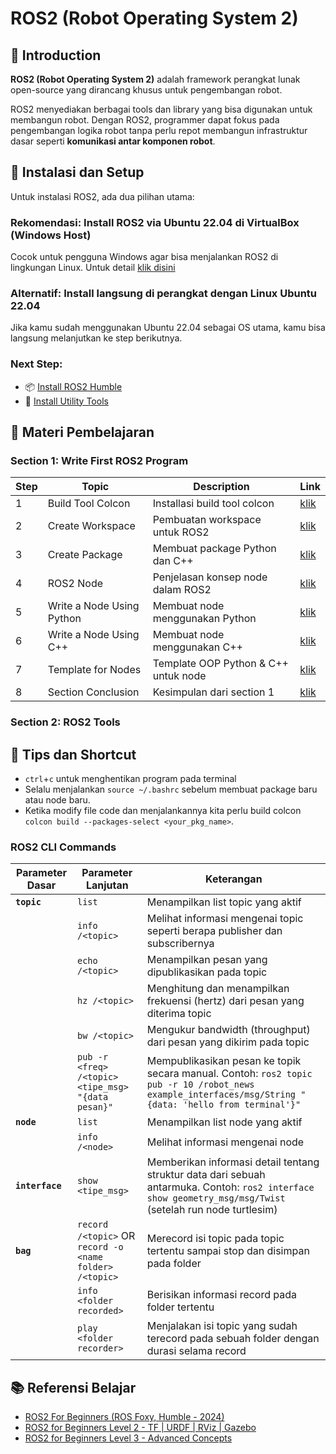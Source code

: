 # ROS2 (Robot Operating System 2)

## 📌 Introduction

**ROS2 (Robot Operating System 2)** adalah framework perangkat lunak open-source yang dirancang khusus untuk pengembangan robot.

ROS2 menyediakan berbagai tools dan library yang bisa digunakan untuk membangun robot. Dengan ROS2, programmer dapat fokus pada pengembangan logika robot tanpa perlu repot membangun infrastruktur dasar seperti **komunikasi antar komponen robot**.

## 🧩 Instalasi dan Setup
Untuk instalasi ROS2, ada dua pilihan utama:

### Rekomendasi: Install ROS2 via Ubuntu 22.04 di VirtualBox (Windows Host)
Cocok untuk pengguna Windows agar bisa menjalankan ROS2 di lingkungan Linux. Untuk detail [klik disini](/windows_host/)

### Alternatif: Install langsung di perangkat dengan Linux Ubuntu 22.04
Jika kamu sudah menggunakan Ubuntu 22.04 sebagai OS utama, kamu bisa langsung melanjutkan ke step berikutnya.

### Next Step:
- 📦 [Install ROS2 Humble](/humble/)
- 🔧 [Install Utility Tools](/utility/)


## 📘 Materi Pembelajaran

### Section 1: Write First ROS2 Program
| Step | Topic                     | Description                            | Link                                               |
|------|---------------------------|----------------------------------------|----------------------------------------------------|
| 1    | Build Tool Colcon         | Installasi build tool colcon              | [klik](/section1_write_ros2/01_build_tool_colcon/) |
| 2    | Create Workspace          | 	Pembuatan workspace untuk ROS2         | [klik](/section1_write_ros2/02_create_workspace/)  |
| 3    | Create Package            | Membuat package Python dan C++       | [klik](/section1_write_ros2/03_create_package/)    |
| 4    | ROS2 Node                 | Penjelasan konsep node dalam ROS2     | [klik](/section1_write_ros2/04_ros2_node/)         |
| 5    | Write a Node Using Python | 	Membuat node menggunakan Python             | [klik](/section1_write_ros2/05_python_node/)       |
| 6    | Write a Node Using C++    | 	Membuat node menggunakan C++                | [klik](/section1_write_ros2/06_cpp_node/)          |
| 7    | Template for Nodes        | 	Template OOP Python & C++ untuk node | [klik](/section1_write_ros2/07_template_node/)     |
| 8    | Section Conclusion        | 	Kesimpulan dari section 1              | [klik](/section1_write_ros2/08_conclusion/)        |

### Section 2: ROS2 Tools

## 🧠 Tips dan Shortcut

* `ctrl`+`c` untuk menghentikan program pada terminal
* Selalu menjalankan `source ~/.bashrc` sebelum membuat package baru atau node baru.
* Ketika modify file code dan menjalankannya kita perlu build colcon `colcon build --packages-select <your_pkg_name>`.
### ROS2 CLI Commands

| Parameter Dasar | Parameter Lanjutan | Keterangan |
|----------------|-------------------|------------|
| **`topic`** | `list` | Menampilkan list topic yang aktif |
| | `info /<topic>` | Melihat informasi mengenai topic seperti berapa publisher dan subscribernya |
| | `echo /<topic>` | Menampilkan pesan yang dipublikasikan pada topic |
| | `hz /<topic>` | Menghitung dan menampilkan frekuensi (hertz) dari pesan yang diterima topic |
| | `bw /<topic>` | Mengukur bandwidth (throughput) dari pesan yang dikirim pada topic |
| | `pub -r <freq> /<topic> <tipe_msg> "{data pesan}"` | Mempublikasikan pesan ke topik secara manual. Contoh: `ros2 topic pub -r 10 /robot_news example_interfaces/msg/String "{data: 'hello from terminal'}"` |
| **`node`** | `list` | Menampilkan list node yang aktif |
| | `info /<node>` | Melihat informasi mengenai node |
| **`interface`** | `show <tipe_msg>` | Memberikan informasi detail tentang struktur data dari sebuah antarmuka. Contoh: `ros2 interface show geometry_msg/msg/Twist` (setelah run node turtlesim) |
| **`bag`** | `record /<topic>` OR `record -o <name folder> /<topic>` | Merecord isi topic pada topic tertentu sampai stop dan disimpan pada folder |
| | `info <folder recorded>` | Berisikan informasi record pada folder tertentu |
| | `play <folder recorder>` | Menjalakan isi topic yang sudah terecord pada sebuah folder dengan durasi selama record |

## 📚 Referensi Belajar

- [ROS2 For Beginners (ROS Foxy, Humble - 2024)](https://www.udemy.com/course/ros2-for-beginners/)
- [ROS2 for Beginners Level 2 - TF | URDF | RViz | Gazebo](https://www.udemy.com/course/ros2-tf-urdf-rviz-gazebo/)
- [ROS2 for Beginners Level 3 - Advanced Concepts](https://www.udemy.com/course/ros2-advanced-core-concepts/)